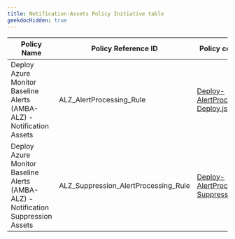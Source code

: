 ```yaml
---
title: Notification-Assets Policy Initiative table
geekdocHidden: true
---
```


| Policy  Name | Policy Reference ID | Policy code (JSON) | Default policy effect |
| ------------ | ------------------- | ------------------ | --------------------- |
| Deploy Azure Monitor Baseline Alerts (AMBA-ALZ) - Notification Assets | ALZ_AlertProcessing_Rule | [Deploy-AlertProcessingRule-Deploy.json](../../../../services/AlertsManagement/actionRules/Deploy-AlertProcessingRule-Deploy.json) | deployIfNotExists |
| Deploy Azure Monitor Baseline Alerts (AMBA-ALZ) - Notification Suppression Assets | ALZ_Suppression_AlertProcessing_Rule | [Deploy-AlertProcessingRule-Suppression.json](../../../../services/AlertsManagement/actionRules/Deploy-AlertProcessingRule-Suppression.json) | deployIfNotExists |
